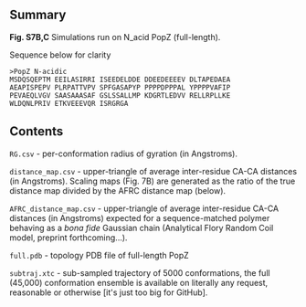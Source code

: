 ## Summary

**Fig. S7B,C**
Simulations run on N_acid PopZ (full-length).

Sequence below for clarity

	>PopZ N-acidic
	MSDQSQEPTM EEILASIRRI ISEEDELDDE DDEEDEEEEV DLTAPEDAEA
	AEAPISPEPV PLRPATTVPV SPFGASAPYP PPPPDPPPAL YPPPPVAFIP
	PEVAEQLVGV SAASAAASAF GSLSSALLMP KDGRTLEDVV RELLRPLLKE
	WLDQNLPRIV ETKVEEEVQR ISRGRGA


## Contents

`RG.csv` - per-conformation radius of gyration (in Angstroms).

`distance_map.csv` - upper-triangle of average inter-residue CA-CA distances (in Angstroms). Scaling maps (Fig. 7B) are generated as the ratio of the true distance map divided by the AFRC distance map (below).

`AFRC_distance_map.csv` - upper-triangle of average inter-residue CA-CA distances (in Angstroms) expected for a sequence-matched polymer behaving as a *bona fide* Gaussian chain (Analytical Flory Random Coil model, preprint forthcoming...).

`full.pdb` - topology PDB file of full-length PopZ

`subtraj.xtc` - sub-sampled trajectory of 5000 conformations, the full (45,000) conformation ensemble is available on literally any request, reasonable or otherwise [it's just too big for GitHub]. 